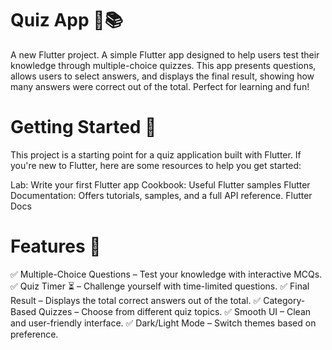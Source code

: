 # Quiz App 🎯📚

A new Flutter project.
A simple Flutter app designed to help users test their knowledge through multiple-choice quizzes. This app presents questions, allows users to select answers, and displays the final result, showing how many answers were correct out of the total. Perfect for learning and fun!

# Getting Started 🚀

This project is a starting point for a quiz application built with Flutter. If you're new to Flutter, here are some resources to help you get started:

Lab: Write your first Flutter app
Cookbook: Useful Flutter samples
Flutter Documentation: Offers tutorials, samples, and a full API reference.
Flutter Docs

# Features 🚀

✅ Multiple-Choice Questions – Test your knowledge with interactive MCQs.
✅ Quiz Timer ⏳ – Challenge yourself with time-limited questions.
✅ Final Result – Displays the total correct answers out of the total.
✅ Category-Based Quizzes – Choose from different quiz topics.
✅ Smooth UI – Clean and user-friendly interface.
✅ Dark/Light Mode – Switch themes based on preference.
